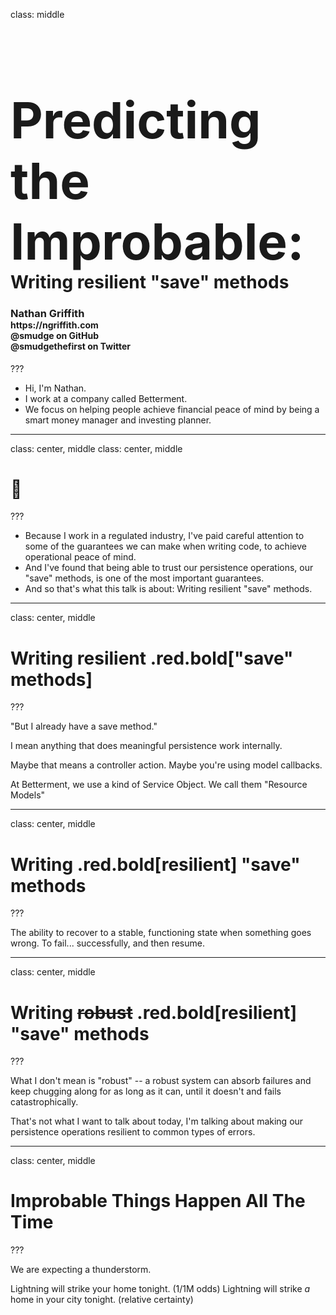 class: middle

<h1 style="margin-bottom:0;font-size:80px;">Predicting the Improbable:</h1>
<h1 style="margin-top:0;">Writing resilient "save" methods</h1>

<h3 style="margin-bottom:0;">Nathan Griffith</h3>
<h4 style="margin-top:0;">https://ngriffith.com<br/>@smudge on GitHub<br/>@smudgethefirst on Twitter</h4>

???

- Hi, I'm Nathan.
- I work at a company called Betterment.
- We focus on helping people achieve financial peace of mind by being a smart money manager and investing planner.

---
class: center, middle
class: center, middle

# 💸

???

- Because I work in a regulated industry, I've paid careful attention to some of the guarantees we can make when writing code, to achieve operational peace of mind.
- And I've found that being able to trust our persistence operations, our "save" methods, is one of the most important guarantees.
- And so that's what this talk is about: Writing resilient "save" methods.

---
class: center, middle

# Writing resilient .red.bold["save" methods]

???

"But I already have a save method."

I mean anything that does meaningful persistence work internally.

Maybe that means a controller action. Maybe you're using model callbacks.

At Betterment, we use a kind of Service Object. We call them "Resource Models"

---
class: center, middle

# Writing .red.bold[resilient] "save" methods

???

The ability to recover to a stable, functioning state when something goes wrong. To fail... successfully, and then resume.

---
class: center, middle

# Writing ~~robust~~ .red.bold[resilient] "save" methods

???

What I don't mean is "robust" -- a robust system can absorb failures and keep chugging along for as long as it can, until it doesn't and fails catastrophically.

That's not what I want to talk about today, I'm talking about making our persistence operations resilient to common types of errors.

---
class: center, middle

# Improbable Things Happen All The Time

???

We are expecting a thunderstorm.

Lightning will strike your home tonight. (1/1M odds)
Lightning will strike _a_ home in your city tonight. (relative certainty)


